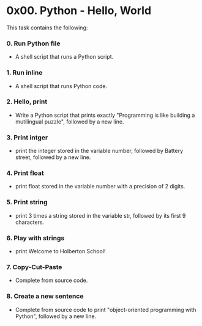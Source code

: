 # 0x00. Python - Hello, World
This task contains the following:

### 0. Run Python file
* A shell script that runs a Python script.

### 1. Run inline
* A shell script that runs Python code.

### 2. Hello, print
* Write a Python script that prints exactly "Programming is like building a mutilingual puzzle", followed by a new line.

### 3. Print intger
* print the integer stored in the variable number, followed by Battery street, followed by a new line.

### 4. Print float
* print float stored in the variable number with a precision of 2 digits.

### 5. Print string
* print 3 times a string stored in the variable str, followed by its first 9 characters.

### 6. Play with strings
* print Welcome to Holberton School!

### 7. Copy-Cut-Paste
* Complete from source code.

### 8. Create a new sentence
* Complete from source code to print "object-oriented programming with Python", followed by a new line.
